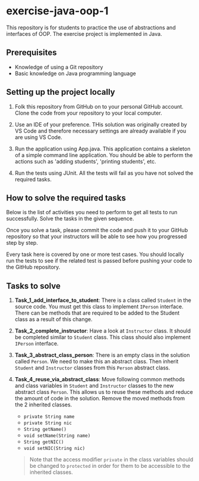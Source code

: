 # exercise-java-oop-1

This repository is for students to practice the use of abstractions and interfaces of OOP. The exercise project is implemented in Java.

## Prerequisites

* Knowledge of using a Git repository
* Basic knowledge on Java programming language

## Setting up the project locally

1. Folk this repository from GitHub on to your personal GitHub account. Clone the code from your repository to your local computer.

1. Use an IDE of your preference. THis solution was originally created by VS Code and therefore necessary settings are already available if you are using VS Code.

1. Run the application using App.java. This application contains a skeleton of a simple command line application. You should be able to perform the actions such as 'adding students', 'printing students', etc.

1. Run the tests using JUnit. All the tests will fail as you have not solved the required tasks.

## How to solve the required tasks

Below is the list of activities you need to perform to get all tests to run successfully. Solve the tasks in the given sequence.

Once you solve a task, please commit the code and push it to your GitHub repository so that your instructors will be able to see how you progressed step by step.

Every task here is covered by one or more test cases. You should locally run the tests to see if the related test is passed before pushing your code to the GitHub repository.

## Tasks to solve

1. **Task_1_add_interface_to_student**: There is a class called ```Student``` in the source code. You must get this class to implement ```IPerson``` interface. There can be methods that are required to be added to the Student class as a result of this change.

1. **Task_2_complete_instructor**: Have a look at ```Instructor``` class. It should be completed similar to ```Student``` class. This class should also implement ```IPerson``` interface.

1. **Task_3_abstract_class_person**: There is an empty class in the solution called ```Person```. We need to make this an abstract class. Then inherit ```Student``` and ```Instructor``` classes from this ```Person``` abstract class.

1. **Task_4_reuse_via_abstract_class**: Move following common methods and class variables in ```Student``` and ```Instructor``` classes to the new abstract class ```Person```. This allows us to reuse these methods and reduce the amount of code in the solution. Remove the moved methods from the 2 inherited classes.
    * ```private String name```
    * ```private String nic```
    * ```String getName()```
    * ```void setName(String name)```
    * ```String getNIC()```
    * ```void setNIC(String nic)```

    > Note that the access modifier ```private``` in the class variables should be changed to ```protected``` in order for them to be accessible to the inherited classes.
